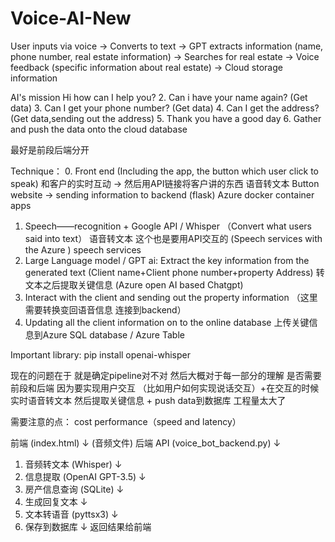 # Voice-AI-New

User inputs via voice → Converts to text → GPT extracts information (name, phone number, real estate information) → Searches for real estate → Voice feedback (specific information about real estate) → Cloud storage information

AI's mission
Hi how can I help you?
2. Can i have your name again? (Get data)
3. Can I get your phone number? (Get data)
4. Can I get the address? (Get data,sending out the address)
5. Thank you have a good day
6. Gather and push the data onto the cloud database




最好是前段后端分开

Technique：
0. Front end (Including the app, the button which user click to speak) 和客户的实时互动 -> 然后用API链接将客户讲的东西 语音转文本
Button website -> sending information to backend (flask) Azure docker container apps 
1. Speech——recognition + Google API / Whisper （Convert what users said into text） 语音转文本 这个也是要用API交互的 (Speech services with the Azure ) speech services
2.  Large Language model / GPT ai: Extract the key information from the generated text (Client name+Client phone number+property Address) 转文本之后提取关键信息 (Azure open AI based Chatgpt)
3. Interact with the client and sending out the property information  （这里需要转换变回语音信息 连接到backend）
4. Updating all the client information on to the online database 上传关键信息到Azure SQL database / Azure Table



Important library:
pip install openai-whisper

现在的问题在于 就是确定pipeline对不对 
然后大概对于每一部分的理解
是否需要前段和后端 因为要实现用户交互 （比如用户如何实现说话交互）+在交互的时候实时语音转文本 然后提取关键信息 + push data到数据库
工程量太大了


需要注意的点：
cost
performance（speed and latency）



前端 (index.html) 
    ↓ (音频文件)
后端 API (voice_bot_backend.py)
    ↓
1. 音频转文本 (Whisper)
    ↓
2. 信息提取 (OpenAI GPT-3.5)
    ↓
3. 房产信息查询 (SQLite)
    ↓
4. 生成回复文本
    ↓
5. 文本转语音 (pyttsx3)
    ↓
6. 保存到数据库
    ↓
返回结果给前端